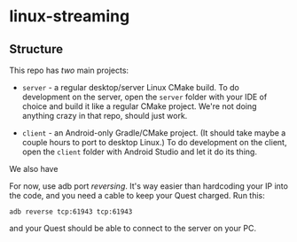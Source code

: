 # linux-streaming


## Structure
This repo has _two_ main projects:
* `server` - a regular desktop/server Linux CMake build. To do development on the server, open the `server` folder with your IDE of choice and build it like a regular CMake project. We're not doing anything crazy in that repo, should just work.

* `client` - an Android-only Gradle/CMake project. (It should take maybe a couple hours to port to desktop Linux.) To do development on the client, open the `client` folder with Android Studio and let it do its thing.

We also have 


For now, use adb port *reversing*. It's way easier than hardcoding your IP into the code, and you need a cable to keep your Quest charged. Run this:
```
adb reverse tcp:61943 tcp:61943
```
and your Quest should be able to connect to the server on your PC.

